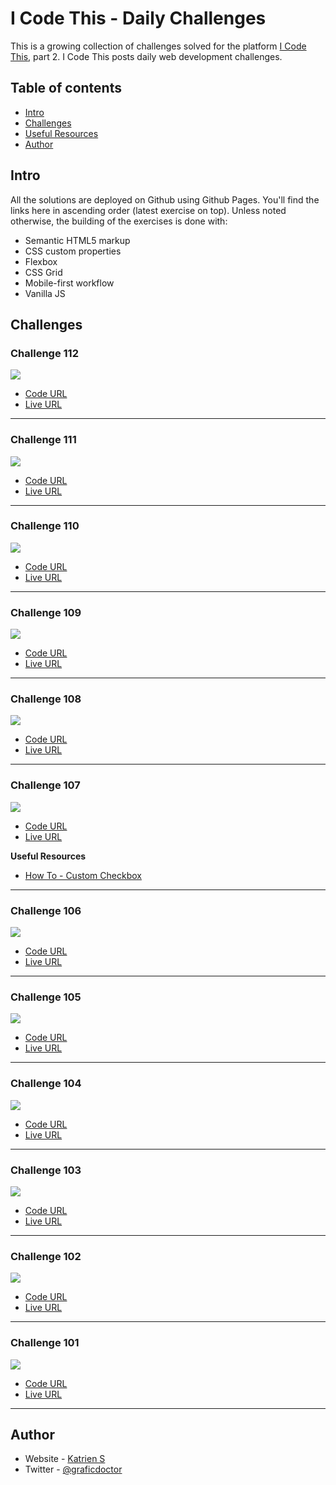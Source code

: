 # I Code This - Daily Challenges

This is a growing collection of challenges solved for the platform [I Code This](https://iCodeThis.com/?ref=Katrien), part 2. I Code This posts daily web development challenges.

## Table of contents

- [Intro](#intro)
- [Challenges](#challenges)
- [Useful Resources](#usefulresources)
- [Author](#author)

## Intro

All the solutions are deployed on Github using Github Pages. You'll find the links here in ascending order (latest exercise on top).
Unless noted otherwise, the building of the exercises is done with:

- Semantic HTML5 markup
- CSS custom properties
- Flexbox
- CSS Grid
- Mobile-first workflow
- Vanilla JS

## Challenges

### Challenge 112

![](screenshots/112-job-board.jpg)

- [Code URL](https://github.com/graficdoctor/i-code-this-daily-challenges-02/tree/main/112-job-board)
- [Live URL](https://graficdoctor.github.io/i-code-this-daily-challenges-02/112-job-board)

---

### Challenge 111

![](screenshots/111-one-time-pricing.jpg)

- [Code URL](https://github.com/graficdoctor/i-code-this-daily-challenges-02/tree/main/111-one-time-pricing)
- [Live URL](https://graficdoctor.github.io/i-code-this-daily-challenges-02/111-one-time-pricing)

---

### Challenge 110

![](screenshots/110-analytics-graph.jpg)

- [Code URL](https://github.com/graficdoctor/i-code-this-daily-challenges-02/tree/main/110-analytics-graph)
- [Live URL](https://graficdoctor.github.io/i-code-this-daily-challenges-02/110-analytics-graph)

---

### Challenge 109

![](screenshots/109-20s-profile.jpg)

- [Code URL](https://github.com/graficdoctor/i-code-this-daily-challenges-02/tree/main/109-20s-profile)
- [Live URL](https://graficdoctor.github.io/i-code-this-daily-challenges-02/109-20s-profile)

---

### Challenge 108

![](screenshots/108-testimonials)

- [Code URL](https://github.com/graficdoctor/i-code-this-daily-challenges-02/tree/main/108-testimonials)
- [Live URL](https://graficdoctor.github.io/i-code-this-daily-challenges-02/108-testimonials)

---

### Challenge 107

![](screenshots/107-social-invite.jpg)

- [Code URL](https://github.com/graficdoctor/i-code-this-daily-challenges-02/tree/main/107-social-invite)
- [Live URL](https://graficdoctor.github.io/i-code-this-daily-challenges-02/107-social-invite)

**Useful Resources**

- [How To - Custom Checkbox](https://www.w3schools.com/howto/howto_css_custom_checkbox.asp)

---

### Challenge 106

![](screenshots/106-select-account.jpg)

- [Code URL](https://github.com/graficdoctor/i-code-this-daily-challenges-02/tree/main/106-select-account)
- [Live URL](https://graficdoctor.github.io/i-code-this-daily-challenges-02/106-select-account)

---

### Challenge 105

![](screenshots/105-product-comps.jpg)

- [Code URL](https://github.com/graficdoctor/i-code-this-daily-challenges-02/tree/main/105-product-comps)
- [Live URL](https://graficdoctor.github.io/i-code-this-daily-challenges-02/105-product-comps)

---

### Challenge 104

![](screenshots/104-blog-ui.jpg)

- [Code URL](https://github.com/graficdoctor/i-code-this-daily-challenges-02/tree/main/104-blog-ui)
- [Live URL](https://graficdoctor.github.io/i-code-this-daily-challenges-02/104-blog-ui)

---

### Challenge 103

![](screenshots/103-grid-footer.jpg)

- [Code URL](https://github.com/graficdoctor/i-code-this-daily-challenges-02/tree/main/103-grid-footer)
- [Live URL](https://graficdoctor.github.io/i-code-this-daily-challenges-02/103-grid-footer)

---

### Challenge 102

![](screenshots/102-blog-page.jpg)

- [Code URL](https://github.com/graficdoctor/i-code-this-daily-challenges-02/tree/main/102-blog-page)
- [Live URL](https://graficdoctor.github.io/i-code-this-daily-challenges-02/102-blog-page)

---

### Challenge 101

![](screenshots/101-available-positions.jpg)

- [Code URL](https://github.com/graficdoctor/i-code-this-daily-challenges-02/tree/main/101-available-positions)
- [Live URL](https://graficdoctor.github.io/i-code-this-daily-challenges-02/101-available-positions)

---

## Author

- Website - [Katrien S](https://www.katriens.be)
- Twitter - [@graficdoctor](https://www.twitter.com/graficdoctor)

